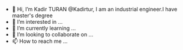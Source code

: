 - 👋 Hi, I’m Kadir TURAN @Kadirtur, I am an industrial engineer.I have master's degree
- 👀 I’m interested in ...
- 🌱 I’m currently learning ...
- 💞️ I’m looking to collaborate on ...
- 📫 How to reach me ...

<!---
Kadirtur/Kadirtur is a ✨ special ✨ repository because its `README.md` (this file) appears on your GitHub profile.
You can click the Preview link to take a look at your changes.
--->
